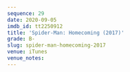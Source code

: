 ```yaml
---
sequence: 29
date: 2020-09-05
imdb_id: tt2250912
title: 'Spider-Man: Homecoming (2017)'
grade: B-
slug: spider-man-homecoming-2017
venue: iTunes
venue_notes:
---
```



